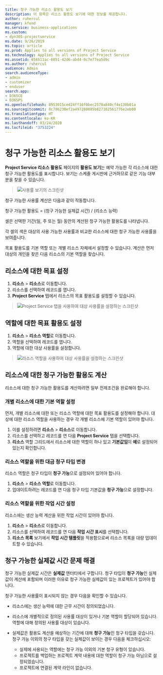 ```yaml
---
title: 청구 가능한 리소스 활용도 보기
description: 이 항목은 리소스 활용도 보기에 대한 정보를 제공합니다.
author: ruhercul
manager: kfend
ms.service: business-applications
ms.custom:
- dyn365-projectservice
ms.date: 9/26/2019
ms.topic: article
ms.prod: Applies to all versions of Project Service
ms.technology: Applies to all versions of Project Service
ms.assetid: 656511ac-6851-42d6-abd4-0c7e77ea5d9c
ms.author: ruhercul
audience: Admin
search.audienceType:
- admin
- customizer
- enduser
search.app:
- D365CE
- D365PS
ms.openlocfilehash: 8953015ced24ff10f0bec2570a840cf4e130b01a
ms.sourcegitcommit: 8c786230ef2a497280885b827162561776e2eb00
ms.translationtype: HT
ms.contentlocale: ko-KR
ms.lasthandoff: 03/24/2020
ms.locfileid: "3753224"
---
```

# <a name="view-chargeable-utilization-for-resources"></a>청구 가능한 리소스 활용도 보기
 
**Project Service 리소스 활용도** 페이지의 **활용도 보기**는 예약 가능한 각 리소스에 대한 청구 가능한 활용도를 표시합니다. 보기는 스케줄 게시판에 근거하므로 같은 기능 대부분을 찾을 수 있습니다.

> ![사용률 보기의 스크린샷](media/FAQ-utilization-1.png)
 

청구 가능한 사용률 계산은 다음과 같이 작동합니다.

   청구 가능한 활용도 = (청구 가능한 실제값 시간) / (리소스 능력)

셀은 선택한 기간(일, 주 또는 월) 동안의 계산된 청구 가능한 활용도를 나타냅니다.

각 셀의 색은 대상의 사용 가능한 사용률과 비교한 리소스에 대한 청구 가능한 사용률을 보여줍니다. 

목표 활용도를 기본 역할 또는 개별 리소스 자체에서 설정할 수 있습니다. 계산은 먼저 대상의 개인을 찾은 다음 리소스의 기본 역할을 찾습니다.

## <a name="set-target-on-a-resource"></a>리소스에 대한 목표 설정

1. **리소스** \> **리소스**로 이동합니다. 
2. 리소스를 선택하여 레코드를 엽니다. 
3. **Project Service** 탭에서 리소스의 목표 활용도를 설정할 수 있습니다.

> ![Project Service 탭을 사용하여 대상 사용률을 설정하는 스크린샷](media/FAQ-utilization-2.png)
 
## <a name="set-target-utilization-on-a-role"></a>역할에 대한 목표 활용도 설정

1. **리소스** \> **리소스 역할**로 이동합니다. 
2. 역할을 선택하여 레코드를 엽니다. 
3. 역할에 대한 대상 사용률을 설정합니다.

> ![리소스 역할을 사용하여 대상 사용률을 설정하는 스크린샷](media/FAQ-utilization-3.png)
 
## <a name="calculate-chargeable-utilization-for-a-resource"></a>리소스에 대한 청구 가능한 활용도 계산

리소스에 대한 청구 가능한 활용도를 계산하려면 일부 전제조건을 완료해야 합니다. 

### <a name="set-default-role-for-individual-resource"></a>개별 리소스에 대한 기본 역할 설정

먼저, 개별 리소스에 대한 또는 리소스 역할에 대한 목표 활용도를 설정해야 합니다. 대상에 대한 리소스 역할을 사용하는 경우 각 개별 리소스에 기본 역할이 있어야 합니다. 

1. 이를 설정하려면 **리소스** \> **리소스**로 이동합니다. 
2. 리소스를 선택하고 레코드를 연 다음 **Project Service** 탭을 선택합니다. 
3. **리소스** 역할 그리드에서 리소스에 대한 역할이 하나 있고 **기본값임**이 **예**로 설정되어 있는지 확인합니다.
 
### <a name="change-billing-type-for-resource-role"></a>리소스 역할을 위한 대금 청구 타입 변경

리소스 역할은 청구 타입이 **청구 가능**으로 설정되어 있어야 합니다. 

1. **리소스** \> **리소스 역할**로 이동합니다. 
2. 업데이트하려는 레코드를 연 다음 청구 타입 기본값을 **청구 가능**으로 설정합니다.

### <a name="set-working-hours-for-resource-role"></a>리소스 역할을 위한 작업 시간 설정
 
리소스에는 생산 능력 계산을 위한 작업 시간이 있어야 합니다. 

1. **리소스** \> **리소스**로 이동합니다. 
2. 리소스를 선택하여 레코드를 연 다음 **작업 시간 표시**를 선택합니다. 
3. **리소스 목록** 보기에서 **작업 시간 템플릿**을 적용함으로써 리소스 목록을 대량 업데이트할 수 있습니다.

## <a name="troubleshooting-chargeable-actual-hours"></a>청구 가능한 실제값 시간 문제 해결

청구 가능한 실제값 시간은 **실제값** 엔터티에서 구합니다. 청구 타입이 **청구 가능**인 실제값이 계산에 포함되며 이러한 이유로 청구 가능한 실제값이 있는 프로젝트가 있어야 합니다.

청구 가능한 사용률이 표시되지 않는 경우 다음을 확인할 수 있습니다.

- 리소스에는 생산 능력에 대한 근무 시간이 정의되었습니다.
- 리소스에 개별적으로 정의된 사용률 대상이 있거나 기본 역할이 할당되어 있습니다. 역할에 대해 정의된 사용률 대상이 있습니다.
- 실제값은 활용도 계산을 예상하는 기간에 대해 **청구 가능**인 청구 타입을 갖습니다. 청구 가능 이외의 청구 타입을 갖는 실제값이 보이는 경우 다음을 체크하십시오:

  - 실제에 사용되는 역할에는 청구 가능 이외의 기본 청구 유형이 있습니다.
  - 프로젝트를 백업하는 프로젝트 계약 내용에 대한 역할이 청구 가능 아님으로 설정되었습니다.
  - 프로젝트에 연결된 계약 라인이 없습니다.

